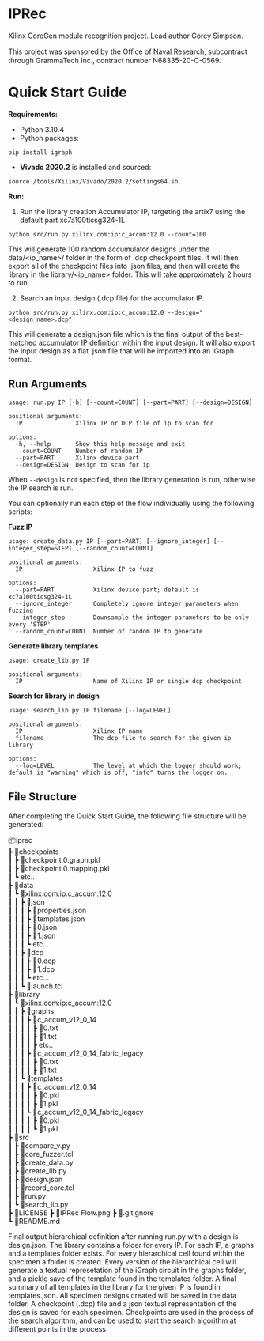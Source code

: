 # IPRec

Xilinx CoreGen module recognition project.  Lead author Corey Simpson.

This project was sponsored by the Oﬃce of Naval Research, subcontract through GrammaTech Inc., contract number N68335-20-C-0569.

# Quick Start Guide  

**Requirements:**   
* Python 3.10.4
* Python packages:
```
pip install igraph
```
* **Vivado 2020.2** is installed and sourced: 
```
source /tools/Xilinx/Vivado/2020.2/settings64.sh
```

**Run:**  

1. Run the library creation Accumulator IP, targeting the artix7 using the default part xc7a100ticsg324-1L  

```
python src/run.py xilinx.com:ip:c_accum:12.0 --count=100  
```

This will generate 100 random accumulator designs under the data/<ip_name>/ folder in the form of .dcp checkpoint files. It will then export all of the checkpoint files into .json files, and then will create the library in the library/<ip_name> folder. This will take approximately 2 hours to run.  

2. Search an input design (.dcp file) for the accumulator IP.  

```
python src/run.py xilinx.com:ip:c_accum:12.0 --design="<design_name>.dcp"  
```

This will generate a design.json file which is the final output of the best-matched accumulator IP definition within the input design. It will also export the input design as a flat .json file that will be imported into an iGraph format.  

## Run Arguments  
``` 
usage: run.py IP [-h] [--count=COUNT] [--part=PART] [--design=DESIGN]

positional arguments:
  IP               Xilinx IP or DCP file of ip to scan for

options:
  -h, --help       Show this help message and exit
  --count=COUNT    Number of random IP
  --part=PART      Xilinx device part
  --design=DESIGN  Design to scan for ip  
``` 

When `--design` is not specified, then the library generation is run, otherwise the IP search is run.

You can optionally run each step of the flow individually using the following scripts:

**Fuzz IP**
```
usage: create_data.py IP [--part=PART] [--ignore_integer] [--integer_step=STEP] [--random_count=COUNT]

positional arguments:
  IP                    Xilinx IP to fuzz

options:
  --part=PART           Xilinx device part; default is xc7a100ticsg324-1L
  --ignore_integer      Completely ignore integer parameters when fuzzing
  --integer_step        Downsample the integer parameters to be only every 'STEP'
  --random_count=COUNT  Number of random IP to generate
```

**Generate library templates**
```
usage: create_lib.py IP

positional arguments:
  IP                    Name of Xilinx IP or single dcp checkpoint
```

**Search for library in design**
```
usage: search_lib.py IP filename [--log=LEVEL]

positional arguments:
  IP                    Xilinx IP name
  filename              The dcp file to search for the given ip library

options:
  --log=LEVEL           The level at which the logger should work; default is "warning" which is off; "info" turns the logger on.
```

## File Structure    

After completing the Quick Start Guide, the following file structure will be generated:  

📦iprec  
 ┣ 📂checkpoints  
 ┃ ┣ 📜checkpoint.0.graph.pkl  
 ┃ ┣ 📜checkpoint.0.mapping.pkl  
 ┃ ┗ etc..  
 ┣ 📂data  
 ┃ ┗ 📂xilinx.com:ip:c_accum:12.0  
 ┃ ┃ ┣ 📂json  
 ┃ ┃ ┃ ┣ 📜properties.json  
 ┃ ┃ ┃ ┣ 📜templates.json  
 ┃ ┃ ┃ ┣ 📜0.json  
 ┃ ┃ ┃ ┣ 📜1.json  
 ┃ ┃ ┃ ┗ etc...  
 ┃ ┃ ┣ 📂dcp  
 ┃ ┃ ┃ ┣ 📜0.dcp  
 ┃ ┃ ┃ ┣ 📜1.dcp  
 ┃ ┃ ┃ ┗ etc...  
 ┃ ┃ ┗ 📜launch.tcl  
 ┣ 📂library  
 ┃ ┗ 📂xilinx.com:ip:c_accum:12.0  
 ┃ ┃ ┣ 📂graphs  
 ┃ ┃ ┃ ┣ 📂c_accum_v12_0_14  
 ┃ ┃ ┃ ┃ ┣ 📜0.txt  
 ┃ ┃ ┃ ┃ ┣ 📜1.txt  
 ┃ ┃ ┃ ┃ ┣  etc..  
 ┃ ┃ ┃ ┣ 📂c_accum_v12_0_14_fabric_legacy  
 ┃ ┃ ┃ ┃ ┣ 📜0.txt  
 ┃ ┃ ┃ ┃ ┣ 📜1.txt  
 ┃ ┃ ┗ 📂templates  
 ┃ ┃ ┃ ┣ 📂c_accum_v12_0_14  
 ┃ ┃ ┃ ┃ ┣ 📜0.pkl  
 ┃ ┃ ┃ ┃ ┣ 📜1.pkl  
 ┃ ┃ ┃ ┗ 📂c_accum_v12_0_14_fabric_legacy  
 ┃ ┃ ┃ ┃ ┣ 📜0.pkl  
 ┃ ┃ ┃ ┃ ┗ 📜1.pkl   
 ┣ 📂src \
 ┃ ┣ 📜compare_v.py  
 ┃ ┣ 📜core_fuzzer.tcl  
 ┃ ┣ 📜create_data.py  
 ┃ ┣ 📜create_lib.py  
 ┃ ┣ 📜design.json  
 ┃ ┣ 📜record_core.tcl  
 ┃ ┣ 📜run.py  
 ┃ ┗ 📜search_lib.py  
 ┣ 📜LICENSE
 ┣ 📜IPRec Flow.png
 ┣ 📜.gitignore  
 ┗ 📜README.md  
 
 
 
 Final output hierarchical definition after running run.py with a design is design.json. The library contains a folder for every IP. For each IP, a graphs and a templates folder exists. For every hierarchical cell found within the specimen a folder is created. Every version of the hierarchical cell will generate a textual represetation of the iGraph circuit in the graphs folder, and a pickle save of the template found in the templates folder. A final summary of all templates in the library for the given IP is found in templates.json. All specimen designs created will be saved in the data folder. A checkpoint (.dcp) file and a json textual representation of the design is saved for each specimen. Checkpoints are used in  the process of the search algorithm, and can be used to start the search algorithm at different points in the process.  
 
